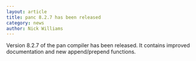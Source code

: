 ```yaml
---
layout: article
title: panc 8.2.7 has been released
category: news
author: Nick Williams
---
```


Version 8.2.7 of the pan compiler has been released.  It contains improved documentation and new append/prepend functions.

